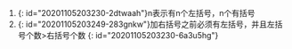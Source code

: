 1. {: id="20201105203230-2dtwaah"}n表示有n个左括号，n个有括号
2. {: id="20201105203249-283gnkw"}加右括号之前必须有左括号，并且左括号个数>右括号个数
{: id="20201105203230-6a3u5hg"}
